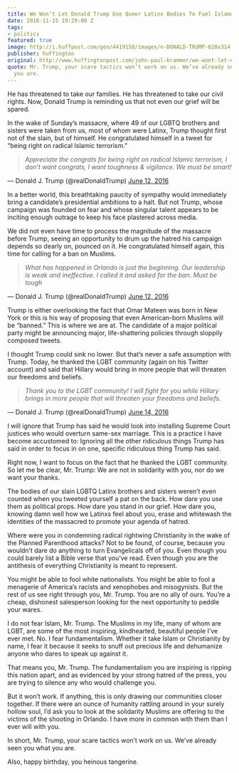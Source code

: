 ```yaml
---
title: We Won’t Let Donald Trump Use Queer Latinx Bodies To Fuel Islamophobia
date: 2016-11-15 19:29:00 Z
tags:
- politics
featured: true
image: http://i.huffpost.com/gen/4419150/images/n-DONALD-TRUMP-628x314.jpg
publisher: huffington
original: http://www.huffingtonpost.com/john-paul-brammer/we-wont-let-donald-trump-_b_10460768.html
quote: Mr. Trump, your scare tactics won’t work on us. We’ve already seen you what
  you are.
---
```


He has threatened to take our families. He has threatened to take our civil rights. Now, Donald Trump is reminding us that not even our grief will be spared.

In the wake of Sunday’s massacre, where 49 of our LGBTQ brothers and sisters were taken from us, most of whom were Latinx, Trump thought first not of the slain, but of himself. He congratulated himself in a tweet for “being right on radical Islamic terrorism.”

> *Appreciate the congrats for being right on radical Islamic terrorism, I don’t want congrats, I want toughness & vigilance. We must be smart!*

— Donald J. Trump (@realDonaldTrump) [June 12, 2016](https://twitter.com/realDonaldTrump/status/742034549232766976)

In a better world, this breathtaking paucity of sympathy would immediately bring a candidate’s presidential ambitions to a halt. But not Trump, whose campaign was founded on fear and whose singular talent appears to be inciting enough outrage to keep his face plastered across media.

We did not even have time to process the magnitude of the massacre before Trump, seeing an opportunity to drum up the hatred his campaign depends so dearly on, pounced on it. He congratulated himself again, this time for calling for a ban on Muslims.

> *What has happened in Orlando is just the beginning. Our leadership is weak and ineffective. I called it and asked for the ban. Must be tough*

— Donald J. Trump (@realDonaldTrump) [June 12, 2016](https://twitter.com/realDonaldTrump/status/742096033207844864)

Trump is either overlooking the fact that Omar Mateen was born in New York or this is his way of proposing that even American-born Muslims will be “banned.” This is where we are at. The candidate of a major political party might be announcing major, life-shattering policies through sloppily composed tweets.

I thought Trump could sink no lower. But that’s never a safe assumption with Trump. Today, he thanked the LGBT community (again on his Twitter account) and said that Hillary would bring in more people that will threaten our freedoms and beliefs.

> *Thank you to the LGBT community! I will fight for you while Hillary brings in more people that will threaten your freedoms and beliefs.*

— Donald J. Trump (@realDonaldTrump) [June 14, 2016](https://twitter.com/realDonaldTrump/status/742771576039460864)

I will ignore that Trump has said he would look into installing Supreme Court justices who would overturn same-sex marriage. This is a practice I have become accustomed to: Ignoring all the other ridiculous things Trump has said in order to focus in on one, specific ridiculous thing Trump has said.

Right now, I want to focus on the fact that he thanked the LGBT community. So let me be clear, Mr. Trump: We are not in solidarity with you, nor do we want your thanks.

The bodies of our slain LGBTQ Latinx brothers and sisters weren’t even counted when you tweeted yourself a pat on the back. How dare you use them as political props. How dare you stand in our grief. How dare you, knowing damn well how we Latinxs feel about you, erase and whitewash the identities of the massacred to promote your agenda of hatred.

Where were you in condemning radical rightwing Christianity in the wake of the Planned Parenthood attacks? Not to be found, of course, because you wouldn’t dare do anything to turn Evangelicals off of you. Even though you could barely list a Bible verse that you’ve read. Even though you are the antithesis of everything Christianity is meant to represent.

You might be able to fool white nationalists. You might be able to fool a menagerie of America’s racists and xenophobes and misogynists. But the rest of us see right through you, Mr. Trump. You are no ally of ours. You’re a cheap, dishonest salesperson looking for the next opportunity to peddle your wares.

I do not fear Islam, Mr. Trump. The Muslims in my life, many of whom are LGBT, are some of the most inspiring, kindhearted, beautiful people I’ve ever met. No. I fear fundamentalism. Whether it take Islam or Christianity by name, I fear it because it seeks to snuff out precious life and dehumanize anyone who dares to speak up against it.

That means you, Mr. Trump. The fundamentalism you are inspiring is ripping this nation apart, and as evidenced by your strong hatred of the press, you are trying to silence any who would challenge you.

But it won’t work. If anything, this is only drawing our communities closer together. If there were an ounce of humanity rattling around in your surely hollow soul, I’d ask you to look at the solidarity Muslims are offering to the victims of the shooting in Orlando. I have more in common with them than I ever will with you.

In short, Mr. Trump, your scare tactics won’t work on us. We’ve already seen you what you are.

Also, happy birthday, you heinous tangerine.